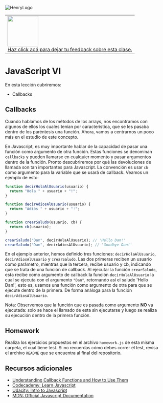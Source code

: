 ![HenryLogo](https://d31uz8lwfmyn8g.cloudfront.net/Assets/logo-henry-white-lg.png)

<table class="hide" width="100%" style='table-layout:fixed;'>
  <tr>
    <td>
      <a href="https://airtable.com/shrSzEYT4idEFGB8d?prefill_clase=07-JS-VI">
        <img src="https://static.thenounproject.com/png/204643-200.png" width="100"/>
        <br>
        Haz click acá para dejar tu feedback sobre esta clase.
      </a>
    </td>
  </tr>
</table>

# JavaScript VI

En esta lección cubriremos:

* Callbacks

## Callbacks

Cuando hablamos de los métodos de los arrays, nos encontramos con algunos de ellos los cuales tenían por característica, que se les pasaba dentro de los paréntesis una función. Ahora, vamos a centrarnos un poco más en el estudio de este concepto.

En Javascript, es muy importante hablar de la capacidad de pasar una función como argumento de otra función. Estas funciones se denominan `callbacks` y pueden llamarse en cualquier momento y pasar argumentos dentro de la función. Pronto descubriremos por qué las devoluciones de llamada son tan importantes para Javascript. La convención es usar `cb` como argumento para la variable que se usará de callback. Veamos un ejemplo de esto:

```javascript
function decirHolaAlUsuario(usuario) {
  return "Hola " + usuario + "!";
}

function decirAdiosAlUsuario(usuario) {
  return "Adiós " + usuario + "!";
}

function crearSaludo(usuario, cb) {
  return cb(usuario);
}

crearSaludo("Dan", decirHolaAlUsuario); // 'Hello Dan!'
crearSaludo("Dan", decirAdiosAlUsuario); // 'Goodbye Dan!'
```

En el ejemplo anterior, hemos definido tres funciones: `decirHolaAlUsuario`, `decirAdiosAlUsuario` y `crearSaludo`. Las dos primeras reciben un usuario como parámetro, mientras que la tercera, recibe usuario y cb, indicando que se trata de una función de callback. Al ejecutar la función `crearSaludo`, esta recibe como argumento de callback la función `decirHolaAlUsuario` la cual se ejecuta con el argumento ``"Dan"``, retornando así el saludo 'Hello Dan!', esto es, usamos una función como argumento de otra para que se ejecute dentro de la primera. De forma análoga para la función `decirAdiosAlUsuario`.

Nota: Observemos que la función que es pasada como argumento **NO** va ejecutada: solo se hace el llamado de esta sin ejecutarse y luego se realiza su ejecución dentro de la primera función.
## Homework

Realiza los ejercicios propuestos en el archivo `homework.js` de esta misma carpeta, el cual tiene test. Si no recuerdas cómo debes correr el test, revisa el archivo `README` que se encuentra al final del repositorio.

## Recursos adicionales

* [Understanding Callback Functions and How to Use Them](http://javascriptissexy.com/understand-javascript-callback-functions-and-use-them/)
* [Codecademy: Learn Javascript](https://www.codecademy.com/learn/learn-javascript)
* [Udacity: Intro to Javascript](https://www.udacity.com/course/intro-to-javascript--ud803)
* [MDN: Official Javascript Documentation](https://developer.mozilla.org/en-US/docs/Web/JavaScript)

